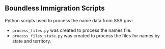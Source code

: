 ## Boundless Immigration Scripts

Python scripts used to process the name data from SSA.gov:

* `process_files.py` was created to process the names file.
* `process_files_state.py` was created to process the files for names by state and territory.
